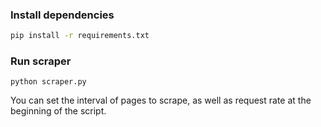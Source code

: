 ### Install dependencies 
```bash
pip install -r requirements.txt
```

### Run scraper
```
python scraper.py
```
You can set the interval of pages to scrape, as well as request rate at the beginning of the script.
